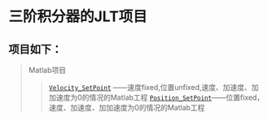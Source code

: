 三阶积分器的JLT项目
====
项目如下：
------- 
>Matlab项目
>>[`Velocity_SetPoint`](https://github.com/DistantUtopia/JerkLimitedTrajectory/tree/master/Velocity_SetPoint) ——速度fixed,位置unfixed,速度、加速度、加加速度为0的情况的Matlab工程
>>[`Position_SetPoint`](https://github.com/DistantUtopia/JerkLimitedTrajectory/blob/master/Position_SetPoint)——位置fixed，速度、加速度、加加速度为0的情况的Matlab工程
